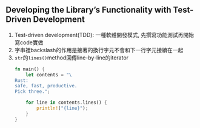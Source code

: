 ## Developing the Library’s Functionality with Test-Driven Development
1. Test-driven development(TDD): 一種軟體開發模式, 先撰寫功能測試再開始寫code實做
2. 字串裡backslash的作用是接著的換行字元不會和下一行字元接續在一起
3. `str`的`lines()`method回傳line-by-line的iterator
    ```rust
    fn main() {
        let contents = "\
    Rust:
    safe, fast, productive.
    Pick three.";

        for line in contents.lines() {
            println!("{line}");
        }
    }
    ```
